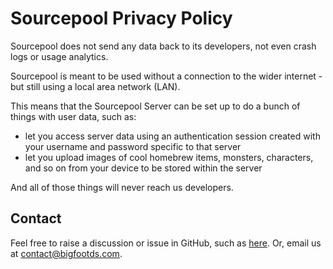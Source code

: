 # Sourcepool Privacy Policy

Sourcepool does not send any data back to its developers, not even crash logs or usage analytics.

Sourcepool is meant to be used without a connection to the wider internet - but still using a local area network (LAN).

This means that the Sourcepool Server can be set up to do a bunch of things with user data, such as:

- let you access server data using an authentication session created with your username and password specific to that server
- let you upload images of cool homebrew items, monsters, characters, and so on from your device to be stored within the server

And all of those things will never reach us developers.

## Contact

Feel free to raise a discussion or issue in GitHub, such as [here](https://github.com/BigfootDS/Sourcepool-Server). 
Or, email us at [contact@bigfootds.com](mailto:contact@bigfootds.com).
